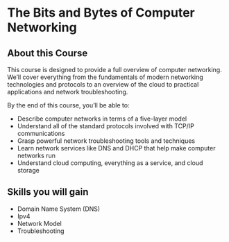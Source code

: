 # The Bits and Bytes of Computer Networking

## About this Course

This course is designed to provide a full overview of computer networking. We’ll cover everything from the fundamentals of modern networking technologies and protocols to an overview of the cloud to practical applications and network troubleshooting. 

By the end of this course, you’ll be able to:
* Describe computer networks in terms of a five-layer model
* Understand all of the standard protocols involved with TCP/IP communications
* Grasp powerful network troubleshooting tools and techniques
* Learn network services like DNS and DHCP that help make computer networks run
* Understand cloud computing, everything as a service, and cloud storage

## Skills you will gain

* Domain Name System (DNS)
* Ipv4
* Network Model
* Troubleshooting